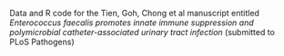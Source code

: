 Data and R code for the Tien, Goh, Chong et al manuscript entitled *Enterococcus faecalis promotes innate immune suppression and polymicrobial catheter-associated urinary tract infection* (submitted to PLoS Pathogens)

